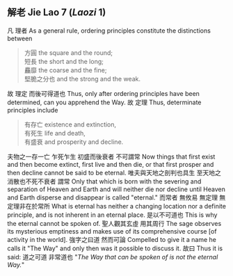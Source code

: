 ## 解老 Jie Lao 7 (_Laozi_ 1)
	
凡
理者
As a general rule,
ordering principles constitute the distinctions between

> 方圓
the square and the round;  
短長
the short and the long;  
麤靡
the coarse and the fine;  
堅脆之分也
and the strong and the weak.

故
理定
而後可得道也
Thus,
only after ordering principles have been determined,
can you apprehend the Way.
故
定理
Thus,
determinate principles include

> 有存亡
existence and extinction,  
有死生
life and death,  
有盛衰
and prosperity and decline.

夫物之一存一亡
乍死乍生
初盛而後衰者
不可謂常
Now things that first exist and then become extinct,
first live and then die,
or that first prosper and then decline
cannot be said to be eternal.
唯夫與天地之剖判也具生
至天地之消散也不死不衰者
謂常
Only that which is born with the severing and separation of Heaven and Earth
and will neither die nor decline until Heaven and Earth disperse and disappear
is called "eternal."
而常者
無攸易
無定理
無定理非在於常所
What is eternal
has neither a changing location
nor a definite principle,
and is not inherent in an eternal place.
是以不可道也
This is why the eternal cannot be spoken of.
聖人觀其玄虛
用其周行
The sage observes its mysterious emptiness
and makes use of its comprehensive course [of activity in the world].
強字之曰道
然而可論
Compelled to give it a name he calls it "The Way"
and only then was it possible to discuss it.
故曰
Thus it is said:
道之可道
非常道也
"*The Way that can be spoken of
is not the eternal Way.*"
